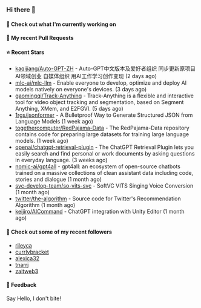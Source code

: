 ### Hi there 👋

#### 👷 Check out what I'm currently working on

#### 🔨 My recent Pull Requests


#### ⭐ Recent Stars

- [kaqijiang/Auto-GPT-ZH](https://github.com/kaqijiang/Auto-GPT-ZH) - Auto-GPT中文版本及爱好者组织 同步更新原项目 AI领域创业 自媒体组织 用AI工作学习创作变现 (2 days ago)
- [mlc-ai/mlc-llm](https://github.com/mlc-ai/mlc-llm) - Enable everyone to develop, optimize and deploy AI models natively on everyone&#39;s devices. (3 days ago)
- [gaomingqi/Track-Anything](https://github.com/gaomingqi/Track-Anything) - Track-Anything is a flexible and interactive tool for video object tracking and segmentation, based on Segment Anything, XMem, and E2FGVI. (5 days ago)
- [1rgs/jsonformer](https://github.com/1rgs/jsonformer) - A Bulletproof Way to Generate Structured JSON from Language Models (1 week ago)
- [togethercomputer/RedPajama-Data](https://github.com/togethercomputer/RedPajama-Data) - The RedPajama-Data repository contains code for preparing large datasets for training large language models. (1 week ago)
- [openai/chatgpt-retrieval-plugin](https://github.com/openai/chatgpt-retrieval-plugin) - The ChatGPT Retrieval Plugin lets you easily search and find personal or work documents by asking questions in everyday language. (3 weeks ago)
- [nomic-ai/gpt4all](https://github.com/nomic-ai/gpt4all) - gpt4all: an ecosystem of open-source chatbots trained on a massive collections of clean assistant data including code, stories and dialogue (1 month ago)
- [svc-develop-team/so-vits-svc](https://github.com/svc-develop-team/so-vits-svc) - SoftVC VITS Singing Voice Conversion (1 month ago)
- [twitter/the-algorithm](https://github.com/twitter/the-algorithm) - Source code for Twitter&#39;s Recommendation Algorithm (1 month ago)
- [keijiro/AICommand](https://github.com/keijiro/AICommand) - ChatGPT integration with Unity Editor (1 month ago)

#### 👯 Check out some of my recent followers

- [rileyca](https://github.com/rileyca)
- [currlybracket](https://github.com/currlybracket)
- [alexica32](https://github.com/alexica32)
- [tnarrj](https://github.com/tnarrj)
- [zaitweb3](https://github.com/zaitweb3)

#### 💬 Feedback

Say Hello, I don't bite!